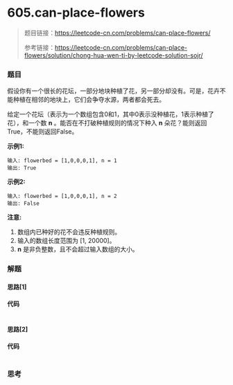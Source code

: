 # 605.can-place-flowers

> 题目链接：https://leetcode-cn.com/problems/can-place-flowers/
>
> 参考链接：https://leetcode-cn.com/problems/can-place-flowers/solution/chong-hua-wen-ti-by-leetcode-solution-sojr/

### 题目

假设你有一个很长的花坛，一部分地块种植了花，另一部分却没有。可是，花卉不能种植在相邻的地块上，它们会争夺水源，两者都会死去。

给定一个花坛（表示为一个数组包含0和1，其中0表示没种植花，1表示种植了花），和一个数 **n** 。能否在不打破种植规则的情况下种入 **n** 朵花？能则返回True，不能则返回False。

**示例1:**

```
输入: flowerbed = [1,0,0,0,1], n = 1
输出: True
```

**示例2:**

```
输入: flowerbed = [1,0,0,0,1], n = 2
输出: False
```

**注意:**

1. 数组内已种好的花不会违反种植规则。
2. 输入的数组长度范围为 [1, 20000]。
3. **n** 是非负整数，且不会超过输入数组的大小。



### 解题

#### 思路[1]



#### 代码

```javascript

```

#### 思路[2]



#### 代码

```javascript

```



### 思考

